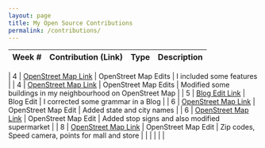 ```yaml
---
layout: page
title: My Open Source Contributions
permalink: /contributions/
---
```


<!--
Type of the contribution should be "Wikipedia edit", "OpenStreet Map feature", "Project Documentation", "Project Code", "Blog Edit", etc.

The description should include a brief summary of what you did.

Replace the first row below with your contribution.

-->





| Week #       | Contribution (Link)  | Type  | Description |
|---|:---|:---|:---|

|  4   | [OpenStreet Map Link](https://www.openstreetmap.org/changeset/74555921)    | OpenStreet Map Edits      | I included some features  |
|  4   |   [OpenStreet Map Link](https://www.openstreetmap.org/changeset/74555677)   |  OpenStreet Map Edits     | Modified some buildings in my neighbourhood on OpenStreet Map        |
|  5   |   [Blog Edit Link](https://github.com/hunter-college-ossd-fall-2019/Aleks118-weekly/pull/1)   | Blog Edit  | I corrected some grammar in a Blog      |
|  6   |    [OpenStreet Map Link](https://www.openstreetmap.org/changeset/75127404)  |  OpenStreet Map Edit   |  Added state and city names    |
|   6  |    [OpenStreet Map Link](https://www.openstreetmap.org/changeset/75125577) |  OpenStreet Map Edit   |  Added stop signs and also modified supermarket    |
|   8  |  [OpenStreet Map Link](https://www.openstreetmap.org/changeset/75968517)   |  OpenStreet Map Edit   |  Zip codes, Speed camera, points for mall and store    |
|     |     |     |      |
